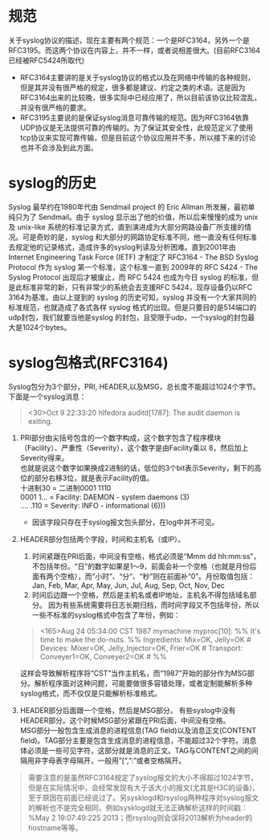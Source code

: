 # 规范
关于syslog协议的描述，现在主要有两个规范：一个是RFC3164，另外一个是RFC3195。而这两个协议在内容上，并不一样，或者说相差很大。(目前RFC3164已经被RFC5424所取代)
- RFC3164主要讲的是关于syslog协议的格式以及在网络中传输的各种规则，但是其并没有很严格的规定，很多都是建议、约定之类的术语。这是因为RFC3164出来的比较晚，很多实际中已经应用了，所以目前该协议比较混乱，并没有很严格的要求。
- RFC3195主要说的是保证syslog消息可靠传输的规范。因为RFC3164依靠UDP协议是无法提供可靠的传输的。为了保证其安全性，此规范定义了使用tcp协议来实现可靠传输，但是目前这个协议应用并不多，所以接下来的讨论也并不会涉及到此方面。
# syslog的历史
Syslog 最早约在1980年代由 Sendmail project 的 Eric Allman 所发展，最初单纯只为了 Sendmail。由于 syslog 显示出了他的价值，所以后来慢慢的成为 unix 及 unix-like 系统的标准记录方式，直到演进成为大部分网路设备厂所支援的情况。可是奇妙的是，syslog 和大部分的网路协定标准不同，他一直没有任何标准去规定他的记录格式，造成许多的syslog判读及分析困难。直到2001年由 Internet Engineering Task Force (IETF) 才制定了 RFC3164 - The BSD Syslog Protocol 作为 syslog 第一个标准，这个标准一直到 2009年的 RFC 5424 - The Syslog Protocol 出现后才被废止，而 RFC 5424 也成为今日 syslog 的标准，但是此标准非常的新，只有非常少的系统会去支援RFC 5424，现存设备仍以RFC 3164为基准。由以上提到的 syslog 的历史可知，syslog 并没有一个大家共同的标准规范，也就造成了各式各样 syslog 格式的出现。但是只要目的是514端口的udp封包，我们就要当他是syslog 的封包，且受限于udp，一个syslog的封包最大是1024个bytes。
# syslog包格式(RFC3164)
Syslog包分为3个部分，PRI, HEADER,以及MSG，总长度不能超过1024个字节。
下面是一个syslog消息：
> <30>Oct 9 22:33:20 hlfedora auditd[1787]: The audit daemon is exiting.
1. PRI部分由尖括号包含的一个数字构成，这个数字包含了程序模块（Facility）、严重性（Severity），这个数字是由Facility乘以 8，然后加上Severity得来。  
也就是说这个数字如果换成2进制的话，低位的3个bit表示Severity，剩下的高位的部分右移3位，就是表示Facility的值。  
十进制30 = 二进制0001 1110  
0001 1... = Facility: DAEMON - system daemons (3)  
.... .110 = Severity: INFO - informational (6)))  
	- 因该字段只存在于syslog报文包头部分，在log中并不可见。
2. HEADER部分包括两个字段，时间和主机名（或IP）。
	1. 时间紧跟在PRI后面，中间没有空格，格式必须是“Mmm dd hh:mm:ss”，不包括年份。“日”的数字如果是1～9，前面会补一个空格（也就是月份后面有两个空格），而“小时”、“分”、“秒”则在前面补“0”。月份取值包括：  
	Jan, Feb, Mar, Apr, May, Jun, Jul, Aug, Sep, Oct, Nov, Dec  
	2. 时间后边跟一个空格，然后是主机名或者IP地址，主机名不得包括域名部分。
	因为有些系统需要将日志长期归档，而时间字段又不包括年份，所以一些不标准的syslog格式中包含了年份，例如：
	> <165>Aug 24 05:34:00 CST 1987 mymachine myproc[10]: %% It's
	time to make the do-nuts. %% Ingredients: Mix=OK, Jelly=OK #
	Devices: Mixer=OK, Jelly_Injector=OK, Frier=OK # Transport:
	Conveyer1=OK, Conveyer2=OK # %%

	这样会导致解析程序将“CST”当作主机名，而“1987”开始的部分作为MSG部分。解析程序面对这种问题，可能要做很多容错处理，或者定制能解析多种syslog格式，而不仅仅是只能解析标准格式。
3. HEADER部分后面跟一个空格，然后是MSG部分。
有些syslog中没有HEADER部分。这个时候MSG部分紧跟在PRI后面，中间没有空格。  
MSG部分一般包含生成消息的进程信息(TAG field)以及消息正文(CONTENT field)。TAG部分主要是包含生成消息的进程信息，不能超过32个字符。消息体必须是一些可见字符，这部分就是消息的正文。TAG与CONTENT之间的间隔用非字母表字母隔开，一般用”[“,”:”或者空格隔开。
>需要注意的是虽然RFC3164规定了syslog报文的大小不得超过1024字节，但是在实际情况中，会经常发现有大于该大小的报文(尤其是H3C的设备)，至于原因在前面已经说过了。另sysklogd和rsyslog两种程序对syslog报文的解析也不是完全相同，例如sysklogd就无法正确解析这样的时间戳：%May 2 19:07:49:225 2013；而rsyslog则会误将2013解析为header的hostname等等。
